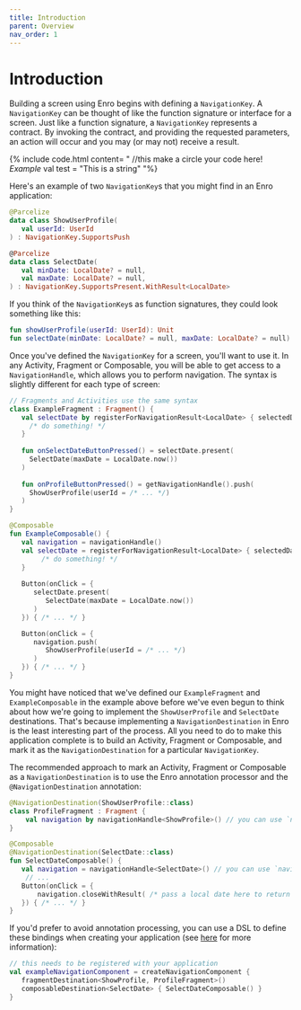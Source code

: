 ```yaml
---
title: Introduction
parent: Overview
nav_order: 1
---
```

# Introduction
Building a screen using Enro begins with defining a `NavigationKey`. A `NavigationKey` can be thought of like the function signature or interface for a screen. Just like a function signature, a `NavigationKey` represents a contract. By invoking the contract, and providing the requested parameters, an action will occur and you may (or may not) receive a result. 

{% include code.html content=
"
//this make a circle
your code here! <i class="btn">Example</i> 
<span class="kd">val</span><span> test = </span><span>"This is a string"</span>
"%}

Here's an example of two `NavigationKey`s that you might find in an Enro application:
```kotlin
@Parcelize
data class ShowUserProfile(
   val userId: UserId
) : NavigationKey.SupportsPush

@Parcelize
data class SelectDate(
   val minDate: LocalDate? = null,
   val maxDate: LocalDate? = null,
) : NavigationKey.SupportsPresent.WithResult<LocalDate>
```

If you think of the `NavigationKey`s as function signatures, they could look something like this:
```kotlin
fun showUserProfile(userId: UserId): Unit
fun selectDate(minDate: LocalDate? = null, maxDate: LocalDate? = null): LocalDate
```

Once you've defined the `NavigationKey` for a screen, you'll want to use it. In any Activity, Fragment or Composable, you will be able to get access to a `NavigationHandle`, which allows you to perform navigation. The syntax is slightly different for each type of screen: 
```kotlin
// Fragments and Activities use the same syntax
class ExampleFragment : Fragment() {
   val selectDate by registerForNavigationResult<LocalDate> { selectedDate: LocalDate -> 
     /* do something! */ 
   }
   
   fun onSelectDateButtonPressed() = selectDate.present(
     SelectDate(maxDate = LocalDate.now())
   )
   
   fun onProfileButtonPressed() = getNavigationHandle().push(
     ShowUserProfile(userId = /* ... */)
   )
}

@Composable
fun ExampleComposable() {
   val navigation = navigationHandle()
   val selectDate = registerForNavigationResult<LocalDate> { selectedDate: LocalDate -> 
        /* do something! */ 
   }
   
   Button(onClick = {
      selectDate.present(
         SelectDate(maxDate = LocalDate.now())
      )
   }) { /* ... */ }

   Button(onClick = {
      navigation.push(
         ShowUserProfile(userId = /* ... */)
      )
   }) { /* ... */ }
}
```

You might have noticed that we've defined our `ExampleFragment` and `ExampleComposable` in the example above before we've even begun to think about how we're going to implement the `ShowUserProfile` and `SelectDate` destinations. That's because implementing a `NavigationDestination` in Enro is the least interesting part of the process. All you need to do to make this application complete is to build an Activity, Fragment or Composable, and mark it as the `NavigationDestination` for a particular `NavigationKey`.

The recommended approach to mark an Activity, Fragment or Composable as a `NavigationDestination` is to use the Enro annotation processor and the `@NavigationDestination` annotation:
```kotlin
@NavigationDestination(ShowUserProfile::class)
class ProfileFragment : Fragment {
    val navigation by navigationHandle<ShowProfile>() // you can use `navigation.key` will be the ShowUserProfile instance used to open this destination
}

@Composable
@NavigationDestination(SelectDate::class)
fun SelectDateComposable() { 
   val navigation = navigationHandle<SelectDate>() // you can use `navigation.key` will be the SelectDate instance used to open this destination
    // ...
   Button(onClick = {
       navigation.closeWithResult( /* pass a local date here to return that as a result */ )
   }) { /* ... */ }
}
```

If you'd prefer to avoid annotation processing, you can use a DSL to define these bindings when creating your application (see [here]() for more information):
```kotlin
// this needs to be registered with your application
val exampleNavigationComponent = createNavigationComponent {
   fragmentDestination<ShowProfile, ProfileFragment>() 
   composableDestination<SelectDate> { SelectDateComposable() }
}
```
